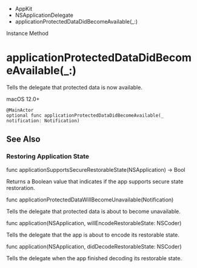 

- AppKit
- NSApplicationDelegate
-  applicationProtectedDataDidBecomeAvailable(\_:) 

Instance Method

# applicationProtectedDataDidBecomeAvailable(\_:)

Tells the delegate that protected data is now available.

macOS 12.0+

``` source
@MainActor
optional func applicationProtectedDataDidBecomeAvailable(_ notification: Notification)
```

## See Also

### Restoring Application State

func applicationSupportsSecureRestorableState(NSApplication) -> Bool

Returns a Boolean value that indicates if the app supports secure state restoration.

func applicationProtectedDataWillBecomeUnavailable(Notification)

Tells the delegate that protected data is about to become unavailable.

func application(NSApplication, willEncodeRestorableState: NSCoder)

Tells the delegate that the app is about to encode its restorable state.

func application(NSApplication, didDecodeRestorableState: NSCoder)

Tells the delegate when the app finished decoding its restorable state.

